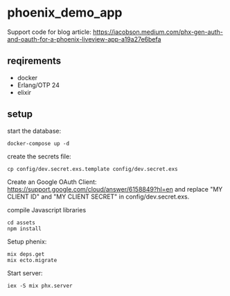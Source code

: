 # phoenix_demo_app


Support code for blog article: https://iacobson.medium.com/phx-gen-auth-and-oauth-for-a-phoenix-liveview-app-a19a27e6befa

## reqirements

* docker
* Erlang/OTP 24
* elixir 

## setup

start the database:

    docker-compose up -d

create the secrets file:

    cp config/dev.secret.exs.template config/dev.secret.exs

Create an Google OAuth Client: https://support.google.com/cloud/answer/6158849?hl=en
and replace "MY CLIENT ID" and "MY CLIENT SECRET" in config/dev.secret.exs.

compile Javascript libraries

    cd assets
    npm install

Setup phenix:
    
    mix deps.get
    mix ecto.migrate

Start server:
    
    iex -S mix phx.server
